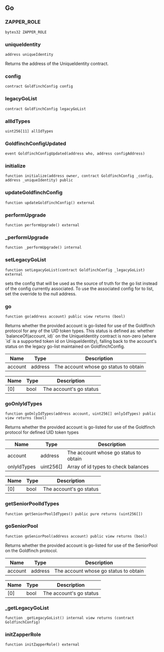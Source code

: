 ## Go

### ZAPPER_ROLE

```solidity
bytes32 ZAPPER_ROLE
```

### uniqueIdentity

```solidity
address uniqueIdentity
```

Returns the address of the UniqueIdentity contract.

### config

```solidity
contract GoldfinchConfig config
```

### legacyGoList

```solidity
contract GoldfinchConfig legacyGoList
```

### allIdTypes

```solidity
uint256[11] allIdTypes
```

### GoldfinchConfigUpdated

```solidity
event GoldfinchConfigUpdated(address who, address configAddress)
```

### initialize

```solidity
function initialize(address owner, contract GoldfinchConfig _config, address _uniqueIdentity) public
```

### updateGoldfinchConfig

```solidity
function updateGoldfinchConfig() external
```

### performUpgrade

```solidity
function performUpgrade() external
```

### _performUpgrade

```solidity
function _performUpgrade() internal
```

### setLegacyGoList

```solidity
function setLegacyGoList(contract GoldfinchConfig _legacyGoList) external
```

sets the config that will be used as the source of truth for the go
list instead of the config currently associated. To use the associated config for to list, set the override
to the null address.

### go

```solidity
function go(address account) public view returns (bool)
```

Returns whether the provided account is go-listed for use of the Goldfinch protocol
for any of the UID token types.
This status is defined as: whether &#x60;balanceOf(account, id)&#x60; on the UniqueIdentity
contract is non-zero (where &#x60;id&#x60; is a supported token id on UniqueIdentity), falling back to the
account&#x27;s status on the legacy go-list maintained on GoldfinchConfig.

| Name | Type | Description |
| ---- | ---- | ----------- |
| account | address | The account whose go status to obtain |

| Name | Type | Description |
| ---- | ---- | ----------- |
| [0] | bool | The account&#x27;s go status |

### goOnlyIdTypes

```solidity
function goOnlyIdTypes(address account, uint256[] onlyIdTypes) public view returns (bool)
```

Returns whether the provided account is go-listed for use of the Goldfinch protocol
for defined UID token types

| Name | Type | Description |
| ---- | ---- | ----------- |
| account | address | The account whose go status to obtain |
| onlyIdTypes | uint256[] | Array of id types to check balances |

| Name | Type | Description |
| ---- | ---- | ----------- |
| [0] | bool | The account&#x27;s go status |

### getSeniorPoolIdTypes

```solidity
function getSeniorPoolIdTypes() public pure returns (uint256[])
```

### goSeniorPool

```solidity
function goSeniorPool(address account) public view returns (bool)
```

Returns whether the provided account is go-listed for use of the SeniorPool on the Goldfinch protocol.

| Name | Type | Description |
| ---- | ---- | ----------- |
| account | address | The account whose go status to obtain |

| Name | Type | Description |
| ---- | ---- | ----------- |
| [0] | bool | The account&#x27;s go status |

### _getLegacyGoList

```solidity
function _getLegacyGoList() internal view returns (contract GoldfinchConfig)
```

### initZapperRole

```solidity
function initZapperRole() external
```

